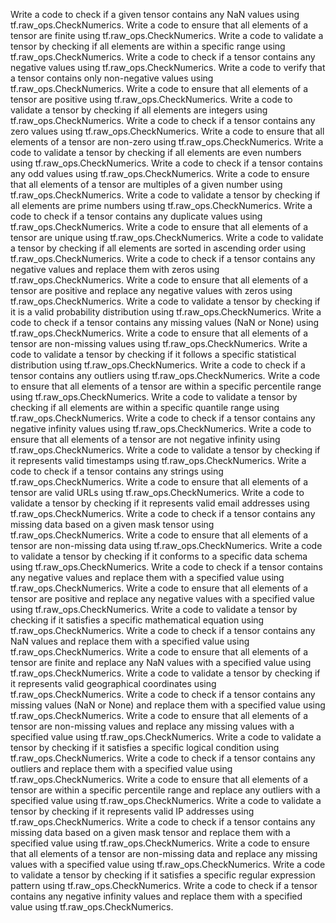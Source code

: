 Write a code to check if a given tensor contains any NaN values using tf.raw_ops.CheckNumerics.
Write a code to ensure that all elements of a tensor are finite using tf.raw_ops.CheckNumerics.
Write a code to validate a tensor by checking if all elements are within a specific range using tf.raw_ops.CheckNumerics.
Write a code to check if a tensor contains any negative values using tf.raw_ops.CheckNumerics.
Write a code to verify that a tensor contains only non-negative values using tf.raw_ops.CheckNumerics.
Write a code to ensure that all elements of a tensor are positive using tf.raw_ops.CheckNumerics.
Write a code to validate a tensor by checking if all elements are integers using tf.raw_ops.CheckNumerics.
Write a code to check if a tensor contains any zero values using tf.raw_ops.CheckNumerics.
Write a code to ensure that all elements of a tensor are non-zero using tf.raw_ops.CheckNumerics.
Write a code to validate a tensor by checking if all elements are even numbers using tf.raw_ops.CheckNumerics.
Write a code to check if a tensor contains any odd values using tf.raw_ops.CheckNumerics.
Write a code to ensure that all elements of a tensor are multiples of a given number using tf.raw_ops.CheckNumerics.
Write a code to validate a tensor by checking if all elements are prime numbers using tf.raw_ops.CheckNumerics.
Write a code to check if a tensor contains any duplicate values using tf.raw_ops.CheckNumerics.
Write a code to ensure that all elements of a tensor are unique using tf.raw_ops.CheckNumerics.
Write a code to validate a tensor by checking if all elements are sorted in ascending order using tf.raw_ops.CheckNumerics.
Write a code to check if a tensor contains any negative values and replace them with zeros using tf.raw_ops.CheckNumerics.
Write a code to ensure that all elements of a tensor are positive and replace any negative values with zeros using tf.raw_ops.CheckNumerics.
Write a code to validate a tensor by checking if it is a valid probability distribution using tf.raw_ops.CheckNumerics.
Write a code to check if a tensor contains any missing values (NaN or None) using tf.raw_ops.CheckNumerics.
Write a code to ensure that all elements of a tensor are non-missing values using tf.raw_ops.CheckNumerics.
Write a code to validate a tensor by checking if it follows a specific statistical distribution using tf.raw_ops.CheckNumerics.
Write a code to check if a tensor contains any outliers using tf.raw_ops.CheckNumerics.
Write a code to ensure that all elements of a tensor are within a specific percentile range using tf.raw_ops.CheckNumerics.
Write a code to validate a tensor by checking if all elements are within a specific quantile range using tf.raw_ops.CheckNumerics.
Write a code to check if a tensor contains any negative infinity values using tf.raw_ops.CheckNumerics.
Write a code to ensure that all elements of a tensor are not negative infinity using tf.raw_ops.CheckNumerics.
Write a code to validate a tensor by checking if it represents valid timestamps using tf.raw_ops.CheckNumerics.
Write a code to check if a tensor contains any strings using tf.raw_ops.CheckNumerics.
Write a code to ensure that all elements of a tensor are valid URLs using tf.raw_ops.CheckNumerics.
Write a code to validate a tensor by checking if it represents valid email addresses using tf.raw_ops.CheckNumerics.
Write a code to check if a tensor contains any missing data based on a given mask tensor using tf.raw_ops.CheckNumerics.
Write a code to ensure that all elements of a tensor are non-missing data using tf.raw_ops.CheckNumerics.
Write a code to validate a tensor by checking if it conforms to a specific data schema using tf.raw_ops.CheckNumerics.
Write a code to check if a tensor contains any negative values and replace them with a specified value using tf.raw_ops.CheckNumerics.
Write a code to ensure that all elements of a tensor are positive and replace any negative values with a specified value using tf.raw_ops.CheckNumerics.
Write a code to validate a tensor by checking if it satisfies a specific mathematical equation using tf.raw_ops.CheckNumerics.
Write a code to check if a tensor contains any NaN values and replace them with a specified value using tf.raw_ops.CheckNumerics.
Write a code to ensure that all elements of a tensor are finite and replace any NaN values with a specified value using tf.raw_ops.CheckNumerics.
Write a code to validate a tensor by checking if it represents valid geographical coordinates using tf.raw_ops.CheckNumerics.
Write a code to check if a tensor contains any missing values (NaN or None) and replace them with a specified value using tf.raw_ops.CheckNumerics.
Write a code to ensure that all elements of a tensor are non-missing values and replace any missing values with a specified value using tf.raw_ops.CheckNumerics.
Write a code to validate a tensor by checking if it satisfies a specific logical condition using tf.raw_ops.CheckNumerics.
Write a code to check if a tensor contains any outliers and replace them with a specified value using tf.raw_ops.CheckNumerics.
Write a code to ensure that all elements of a tensor are within a specific percentile range and replace any outliers with a specified value using tf.raw_ops.CheckNumerics.
Write a code to validate a tensor by checking if it represents valid IP addresses using tf.raw_ops.CheckNumerics.
Write a code to check if a tensor contains any missing data based on a given mask tensor and replace them with a specified value using tf.raw_ops.CheckNumerics.
Write a code to ensure that all elements of a tensor are non-missing data and replace any missing values with a specified value using tf.raw_ops.CheckNumerics.
Write a code to validate a tensor by checking if it satisfies a specific regular expression pattern using tf.raw_ops.CheckNumerics.
Write a code to check if a tensor contains any negative infinity values and replace them with a specified value using tf.raw_ops.CheckNumerics.